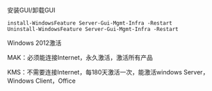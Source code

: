 安装GUI/卸载GUI

```
install-WindowsFeature Server-Gui-Mgmt-Infra -Restart
Uninstall-WindowsFeature Server-Gui-Mgmt-Infra -Restart
```

Windows 2012激活

MAK：必须能连接Internet，永久激活，激活所有产品

KMS：不需要连接Internet，每180天激活一次，能激活windows Server，Windows Client，Office

